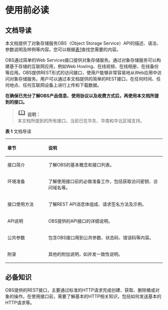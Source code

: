 # 使用前必读<a name="ZH-CN_TOPIC_0100846728"></a>

## 文档导读<a name="section165780193187"></a>

本文档提供了对象存储服务OBS（Object Storage Service）API的描述、语法、参数说明及样例等内容。您可以根据[表1](#table940491391919)查找您需要的内容。

OBS通过简单的Web Services接口提供对象存储服务。通过对象存储服务可以构建基于存储的互联网应用，例如Web Hosting、在线视频、在线相册、在线备份等应用。OBS提供REST形式的访问接口，使用户能够非常容易地从Web应用中访问对象存储服务。用户可以通过本文档提供的简单的REST接口，在任何时间、任何地点、任何互联网设备上进行上传和下载数据。

**在确保已充分了解OBS产品信息、使用协议以及收费方式后，再使用本文档所提到的接口。**

>![](public_sys-resources/icon-note.gif) **说明：**   
>本文档所提到的所有接口，当前已在华东、华南和华北区域支持。  

**表 1**  文档导读

<a name="table940491391919"></a>
<table><thead align="left"><tr id="row10404141312192"><th class="cellrowborder" valign="top" width="25.96%" id="mcps1.2.3.1.1"><p id="p204043130195"><a name="p204043130195"></a><a name="p204043130195"></a>章节</p>
</th>
<th class="cellrowborder" valign="top" width="74.03999999999999%" id="mcps1.2.3.1.2"><p id="p104041513171919"><a name="p104041513171919"></a><a name="p104041513171919"></a>说明</p>
</th>
</tr>
</thead>
<tbody><tr id="row64041113181920"><td class="cellrowborder" valign="top" width="25.96%" headers="mcps1.2.3.1.1 "><p id="p3404191351916"><a name="p3404191351916"></a><a name="p3404191351916"></a>接口简介</p>
</td>
<td class="cellrowborder" valign="top" width="74.03999999999999%" headers="mcps1.2.3.1.2 "><p id="p840481314198"><a name="p840481314198"></a><a name="p840481314198"></a>了解OBS的基本概念和接口列表。</p>
</td>
</tr>
<tr id="row15404191351911"><td class="cellrowborder" valign="top" width="25.96%" headers="mcps1.2.3.1.1 "><p id="p84041134199"><a name="p84041134199"></a><a name="p84041134199"></a>环境准备</p>
</td>
<td class="cellrowborder" valign="top" width="74.03999999999999%" headers="mcps1.2.3.1.2 "><p id="p1740431314199"><a name="p1740431314199"></a><a name="p1740431314199"></a>了解使用接口前的必做准备工作，包括获取访问密钥、访问域名等。</p>
</td>
</tr>
<tr id="row17404121331916"><td class="cellrowborder" valign="top" width="25.96%" headers="mcps1.2.3.1.1 "><p id="p1340431351913"><a name="p1340431351913"></a><a name="p1340431351913"></a>接口使用方法</p>
</td>
<td class="cellrowborder" valign="top" width="74.03999999999999%" headers="mcps1.2.3.1.2 "><p id="p10404013181910"><a name="p10404013181910"></a><a name="p10404013181910"></a>了解REST API消息体组成、请求签名方法及示例。</p>
</td>
</tr>
<tr id="row19404131316198"><td class="cellrowborder" valign="top" width="25.96%" headers="mcps1.2.3.1.1 "><p id="p14041013101917"><a name="p14041013101917"></a><a name="p14041013101917"></a>API说明</p>
</td>
<td class="cellrowborder" valign="top" width="74.03999999999999%" headers="mcps1.2.3.1.2 "><p id="p12404131361919"><a name="p12404131361919"></a><a name="p12404131361919"></a>OBS提供的API接口的详细说明。</p>
</td>
</tr>
<tr id="row540451315194"><td class="cellrowborder" valign="top" width="25.96%" headers="mcps1.2.3.1.1 "><p id="p144041213171919"><a name="p144041213171919"></a><a name="p144041213171919"></a>公共参数</p>
</td>
<td class="cellrowborder" valign="top" width="74.03999999999999%" headers="mcps1.2.3.1.2 "><p id="p1540410134193"><a name="p1540410134193"></a><a name="p1540410134193"></a>包含OBS接口用到公共参数、状态码、错误码等内容。</p>
</td>
</tr>
<tr id="row040471371920"><td class="cellrowborder" valign="top" width="25.96%" headers="mcps1.2.3.1.1 "><p id="p9404171351917"><a name="p9404171351917"></a><a name="p9404171351917"></a>附录</p>
</td>
<td class="cellrowborder" valign="top" width="74.03999999999999%" headers="mcps1.2.3.1.2 "><p id="p5404141310191"><a name="p5404141310191"></a><a name="p5404141310191"></a>其他的附加说明，如并发一致性说明。</p>
</td>
</tr>
</tbody>
</table>

## 必备知识<a name="section17679194762416"></a>

OBS提供的REST接口，主要通过标准的HTTP请求完成创建、获取、删除桶或对象的操作。在使用接口前，需要了解基本的HTTP相关知识，包括如何发送基本的HTTP请求等。


